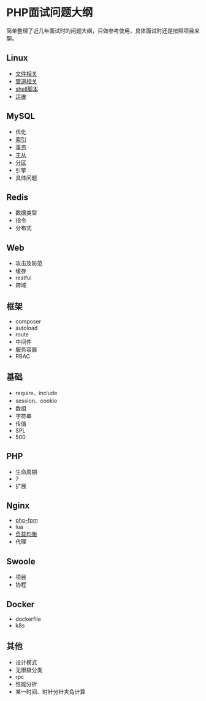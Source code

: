 # PHP面试问题大纲

简单整理了近几年面试时的问题大纲，只做参考使用，具体面试时还是按照项目来聊。

## Linux
- [文件相关](./linux/file.md)
- [管道相关](./linux/grep.md)
- [shell脚本](./linux/shell.md)
- [运维](./linux/devops.md)

## MySQL
- 优化
- [索引](./mysql/index.md)
- [事务](./mysql/transaction.md)
- [主从](./mysql/replication.md)
- [分区](./mysql/partition.md)
- 引擎
- 具体问题

## Redis
- 数据类型
- 指令
- 分布式

## Web
- 攻击及防范
- 缓存
- restful
- 跨域

## 框架
- composer
- autoload
- route
- 中间件
- 服务容器
- RBAC

## 基础
- require、include
- session、cookie
- 数组
- 字符串
- 传值
- SPL
- 500

## PHP
- 生命周期
- 7
- 扩展

## Nginx
- [php-fpm](./nginx/php.md)
- lua
- [负载均衡](./nginx/balance.md)
- 代理

## Swoole
- 项目
- 协程

## Docker
- dockerfile
- k8s

## 其他
- 设计模式
- 无限极分类
- rpc
- 性能分析
- 某一时间、时针分针夹角计算